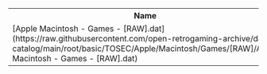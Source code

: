 <table>
<tr><th>Name</th><th>Size</th></tr>
<tr><td>[Apple Macintosh - Games - [RAW].dat](https://raw.githubusercontent.com/open-retrogaming-archive/dat-catalog/main/root/basic/TOSEC/Apple/Macintosh/Games/[RAW]/Apple Macintosh - Games - [RAW].dat)</td><td>445684</td></tr>
</table>
